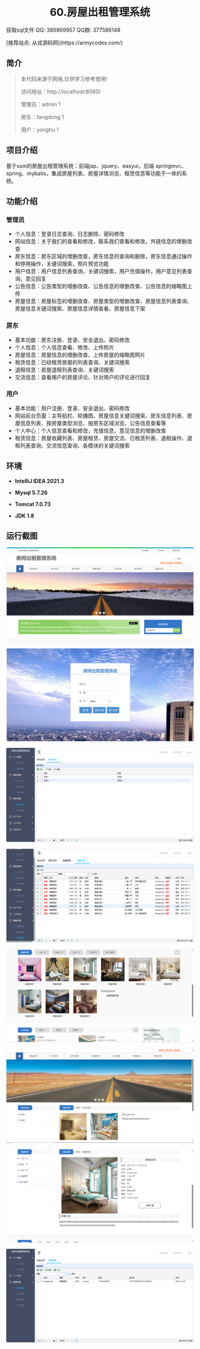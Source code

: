 <p><h1 align="center">60.房屋出租管理系统</h1></p>

<p> 获取sql文件 QQ: 386869957 QQ群: 377586148 </p>
<p> [推荐站点: 从戎源码网](https://armycodes.com/) </p>

## 简介

> 本代码来源于网络,仅供学习参考使用!
> 
> 访问地址：http://localhost:8080/
> 
> 管理员：admin 1
> 
> 房东：fangdong 1
> 
> 用户：yonghu 1
> 

## 项目介绍
基于ssm的房屋出租管理系统：前端jsp、jquery、easyui，后端 springmvc、spring、mybatis，集成房屋列表、房屋详情浏览、租赁信息等功能于一体的系统。

## 功能介绍

### 管理员

- 个人信息：登录日志查询、日志删除、密码修改
- 网站信息：关于我们的查看和修改，联系我们查看和修改，外链信息的增删改查
- 房东信息：房东区域的增删改查，房东信息的查询和删除，房东信息通过操作和停用操作，关键词搜索，照片预览功能
- 用户信息：用户信息列表查询，关键词搜索，用户充值操作，用户意见列表查询，意见回复
- 公告信息：公告类型的增删改查、公告信息的增删改查、公告信息的缩略图上传
- 房屋信息：房屋标签的增删改查、房屋类型的增删改查、房屋信息列表查询、房屋信息关键词搜索、房屋信息详情查看、房屋信息下架

### 房东

- 基本功能：房东注册、登录、安全退出、密码修改
- 个人信息：个人信息查看、修改、上传照片
- 房屋信息：房屋信息的增删改查、上传房屋的缩略图照片
- 租赁信息：已经租赁房屋的列表查询、关键词搜索
- 退租信息：房屋退租列表查询、关键词搜索
- 交流信息：查看用户的房屋评论、针对用户的评论进行回复

### 用户

- 基本功能：用户注册、登录、安全退出、密码修改
- 网站前台页面：主导航栏、轮播图、房屋信息关键词搜索、房东信息列表、房屋信息列表、按房屋类型浏览、按房东区域浏览、公告信息查看等
- 个人中心：个人信息查看和修改，充值信息，意见信息的增删改查
- 租赁信息：房屋收藏列表、房屋租赁、房屋交流、已租赁列表、退租操作、退租列表查询、交流信息查询、各模块的关键词搜索

## 环境

- <b>IntelliJ IDEA 2021.3</b>

- <b>Mysql 5.7.26</b>

- <b>Tomcat 7.0.73</b>

- <b>JDK 1.8</b>

## 运行截图
![](screenshot/1.png)

![](screenshot/2.png)

![](screenshot/3.png)

![](screenshot/4.png)

![](screenshot/5.png)

![](screenshot/6.png)

![](screenshot/7.png)

![](screenshot/8.png)